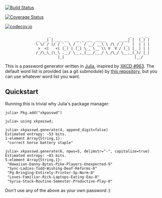 [![Build Status](https://travis-ci.org/freeboson/xkpasswd.jl.svg?branch=master)](https://travis-ci.org/freeboson/xkpasswd.jl)

[![Coverage Status](https://coveralls.io/repos/freeboson/xkpasswd.jl/badge.svg?branch=master&service=github)](https://coveralls.io/github/freeboson/xkpasswd.jl?branch=master)

[![codecov.io](http://codecov.io/github/freeboson/xkpasswd.jl/coverage.svg?branch=master)](http://codecov.io/github/freeboson/xkpasswd.jl?branch=master)

```
                    _                                    _    _ _ 
              __  _| | ___ __   __ _ ___ _____      ____| |  (_) |
              \ \/ / |/ / '_ \ / _` / __/ __\ \ /\ / / _` |  | | |
               >  <|   <| |_) | (_| \__ \__ \\ V  V / (_| |_ | | |
              /_/\_\_|\_\ .__/ \__,_|___/___/ \_/\_/ \__,_(_)/ |_|
                        |_|                                |__/   
```

This is a password generator written in [Julia](https://julialang.org), inspired
by [XKCD #963](https://xkcd.com/936/). The default word list is provided (as a
git submodule) by [this
repository](https://github.com/first20hours/google-10000-english), but you can
use whatever word list you want.

Quickstart
----------

Running this is trivial why Julia's package manager:

```jlcon
julia> Pkg.add("xkpasswd")

julia> using xkpasswd;

julia> xkpasswd.generate(4, append_digit=false)
Estimated entropy: ~53 bits.
1-element Array{String,1}:
 "correct horse battery staple"

julia> xkpasswd.generate(6, npws=5, delimstr="-", capitalize=true)
Estimated entropy: ~83 bits.
5-element Array{String,1}:
 "Hawaiian-Danny-Bytes-Pike-Players-Unexpected-9"
 "Sync-Ladies-Todd-Wishing-Deaf-Reforms-0"
 "Pg-Bringing-Entirely-Printer-Sp-Norm-8"
 "Loves-Familiar-Rick-Laptops-Eating-Eau-8"
 "Syria-Stack-Routine-Semester-Productive-Play-0"
```

Don't use any of the above as your own password :)

